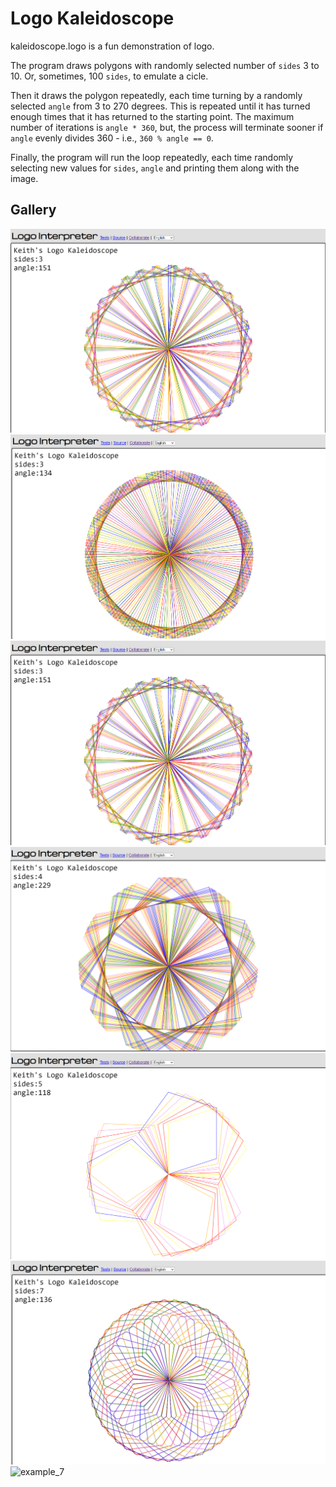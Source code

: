 # Logo Kaleidoscope
kaleidoscope.logo is a fun demonstration of logo.
  
The program draws polygons with randomly selected number of `sides` 3 to 10. Or, sometimes, 100 `sides`, to emulate a cicle.  

Then it draws the polygon repeatedly, each time turning by a randomly selected `angle` from 3 to 270 degrees. This is repeated until it has turned enough times that it has returned to the starting point. The maximum number of iterations is `angle * 360`, but, the process will terminate sooner if `angle` evenly divides 360 - i.e., `360 % angle == 0`.  

Finally, the program will run the loop repeatedly, each time randomly selecting new values for `sides`, `angle` and printing them along with the image.

## Gallery
![example_1](https://github.com/kdelaney-owneriq/public/blob/master/logo/images/Logo_kaledoscope_100_137.png?raw=true)
![example_2](https://github.com/kdelaney-owneriq/public/blob/master/logo/images/Logo_kaledoscope_3_134.png?raw=true)
![example_3](https://github.com/kdelaney-owneriq/public/blob/master/logo/images/Logo_kaledoscope_3_151.png?raw=true)
![example_4](https://github.com/kdelaney-owneriq/public/blob/master/logo/images/Logo_kaledoscope_4_229.png?raw=true)
![example_5](https://github.com/kdelaney-owneriq/public/blob/master/logo/images/Logo_kaledoscope_5_118.png?raw=true)
![example_6](https://github.com/kdelaney-owneriq/public/blob/master/logo/images/Logo_kaledoscope_7_136.png?raw=true)
![example_7](https://github.com/kdelaney-owneriq/master/logo/images/Logo_kaledoscope_9_179.png?raw=true)
